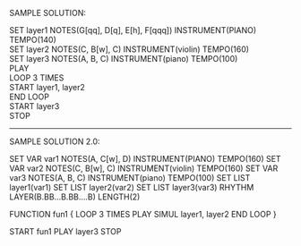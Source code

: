 SAMPLE SOLUTION:

SET layer1 NOTES(G[qq], D[q], E[h], F[qqq]) INSTRUMENT(PIANO) TEMPO(140) <br/>
SET layer2 NOTES(C, B[w], C) INSTRUMENT(violin) TEMPO(160) <br/>
SET layer3 NOTES(A, B, C) INSTRUMENT(piano) TEMPO(100) <br/>
PLAY <br/>
LOOP 3 TIMES <br/>
START layer1, layer2 <br/>
END LOOP <br/>
START layer3 <br/>
STOP <br/>

------------------------------------------

SAMPLE SOLUTION 2.0:

SET VAR var1 NOTES(A, C[w], D) INSTRUMENT(PIANO) TEMPO(160)
SET VAR var2 NOTES(C, B[w], C) INSTRUMENT(violin) TEMPO(160)
SET VAR var3 NOTES(A, B, C) INSTRUMENT(piano) TEMPO(100)
SET LIST layer1(var1)
SET LIST layer2(var2)
SET LIST layer3(var3)
RHYTHM LAYER(B.BB...B.BB....B) LENGTH(2)

FUNCTION fun1 {
    LOOP 3 TIMES
    PLAY SIMUL layer1, layer2
    END LOOP
}

START
fun1
PLAY layer3
STOP
